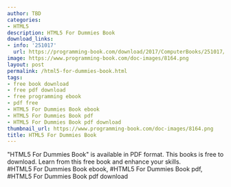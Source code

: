 ```yaml
---
author: TBD
categories:
- HTML5
description: HTML5 For Dummies Book
download_links:
- info: '251017'
  url: https://programming-book.com/download/2017/ComputerBooks/251017/HTML5 For Dummies.pdf
image: https://www.programming-book.com/doc-images/8164.png
layout: post
permalink: /html5-for-dummies-book.html
tags:
- free book download
- free pdf download
- free programming ebook
- pdf free
- HTML5 For Dummies Book ebook
- HTML5 For Dummies Book pdf
- HTML5 For Dummies Book pdf download
thumbnail_url: https://www.programming-book.com/doc-images/8164.png
title: HTML5 For Dummies Book
---
```


 
<div class="item-desc text-justify">
  "HTML5 For Dummies Book" is available in PDF format. This books is free to download. Learn from this free book and enhance your skills.
  <br>
  #HTML5 For Dummies Book ebook, #HTML5 For Dummies Book pdf, #HTML5 For Dummies Book pdf download
</div>